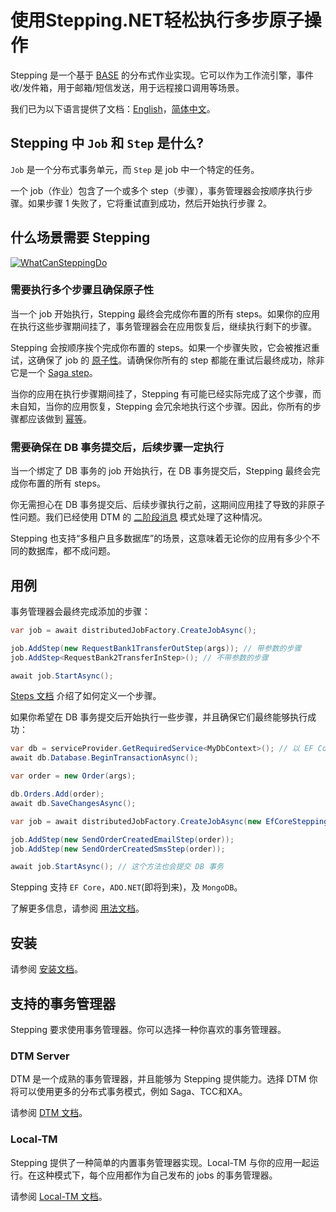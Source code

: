 # 使用Stepping.NET轻松执行多步原子操作

Stepping 是一个基于 [BASE](https://en.wikipedia.org/wiki/Eventual_consistency) 的分布式作业实现。它可以作为工作流引擎，事件收/发件箱，用于邮箱/短信发送，用于远程接口调用等场景。

我们已为以下语言提供了文档：[English](https://github.com/TeamStepping/Stepping.NET/blob/main/docs/README.md)，[简体中文](https://github.com/TeamStepping/Stepping.NET/blob/main/docs/README.zh-CN.md)。

## Stepping 中 `Job` 和 `Step` 是什么?

`Job` 是一个分布式事务单元，而 `Step` 是 job 中一个特定的任务。

一个 job（作业）包含了一个或多个 step（步骤），事务管理器会按顺序执行步骤。如果步骤 1 失败了，它将重试直到成功，然后开始执行步骤 2。

## 什么场景需要 Stepping

[![WhatCanSteppingDo](https://user-images.githubusercontent.com/30018771/190923267-38cae2ff-29de-4219-bd7f-423ff6cb98f5.png)](https://excalidraw.com/#json=5PXRUbpKnk6rBiEz5zebr,_AUzbfwUZM24qqCcBoOsUw)

### 需要执行多个步骤且确保原子性

当一个 job 开始执行，Stepping 最终会完成你布置的所有 steps。如果你的应用在执行这些步骤期间挂了，事务管理器会在应用恢复后，继续执行剩下的步骤。

Stepping 会按顺序挨个完成你布置的 steps。如果一个步骤失败，它会被推迟重试，这确保了 job 的 [原子性](https://coffeecodeclimb.com/2020/07/26/atomicity-and-idempotency-for-dummies/#atomicity)。请确保你所有的 step 都能在重试后最终成功，除非它是一个 [Saga step](https://github.com/TeamStepping/Stepping.NET/blob/main/docs/Steps.md#saga-step)。

当你的应用在执行步骤期间挂了，Stepping 有可能已经实际完成了这个步骤，而未自知，当你的应用恢复，Stepping 会冗余地执行这个步骤。因此，你所有的步骤都应该做到 [幂等](https://coffeecodeclimb.com/2020/07/26/atomicity-and-idempotency-for-dummies/#idempotence)。

### 需要确保在 DB 事务提交后，后续步骤一定执行

当一个绑定了 DB 事务的 job 开始执行，在 DB 事务提交后，Stepping 最终会完成你布置的所有 steps。

你无需担心在 DB 事务提交后、后续步骤执行之前，这期间应用挂了导致的非原子性问题。我们已经使用 DTM 的 [二阶段消息](https://en.dtm.pub/practice/msg.html) 模式处理了这种情况。

Stepping 也支持“多租户且多数据库”的场景，这意味着无论你的应用有多少个不同的数据库，都不成问题。

## 用例

事务管理器会最终完成添加的步骤：

```csharp
var job = await distributedJobFactory.CreateJobAsync();

job.AddStep(new RequestBank1TransferOutStep(args)); // 带参数的步骤
job.AddStep<RequestBank2TransferInStep>(); // 不带参数的步骤

await job.StartAsync();
```

[Steps 文档](https://github.com/TeamStepping/Stepping.NET/blob/main/docs/Steps.md) 介绍了如何定义一个步骤。

如果你希望在 DB 事务提交后开始执行一些步骤，并且确保它们最终能够执行成功：

```csharp
var db = serviceProvider.GetRequiredService<MyDbContext>(); // 以 EF Core 举例
await db.Database.BeginTransactionAsync();

var order = new Order(args);

db.Orders.Add(order);
await db.SaveChangesAsync();

var job = await distributedJobFactory.CreateJobAsync(new EfCoreSteppingDbContext(db));

job.AddStep(new SendOrderCreatedEmailStep(order));
job.AddStep(new SendOrderCreatedSmsStep(order));

await job.StartAsync(); // 这个方法也会提交 DB 事务
```

Stepping 支持 `EF Core`，`ADO.NET`(即将到来)，及 `MongoDB`。

了解更多信息，请参阅 [用法文档](https://github.com/TeamStepping/Stepping.NET/blob/main/docs/Usage.md)。

## 安装

请参阅 [安装文档](https://github.com/TeamStepping/Stepping.NET/blob/main/docs/Installation.md)。

## 支持的事务管理器

Stepping 要求使用事务管理器。你可以选择一种你喜欢的事务管理器。

### DTM Server

DTM 是一个成熟的事务管理器，并且能够为 Stepping 提供能力。选择 DTM 你将可以使用更多的分布式事务模式，例如 Saga、TCC和XA。

请参阅 [DTM 文档](https://github.com/TeamStepping/Stepping.NET/blob/main/docs/Dtm.md)。

### Local-TM

Stepping 提供了一种简单的内置事务管理器实现。Local-TM 与你的应用一起运行。在这种模式下，每个应用都作为自己发布的 jobs 的事务管理器。

请参阅 [Local-TM 文档](https://github.com/TeamStepping/Stepping.NET/blob/main/docs/LocalTm.md)。
